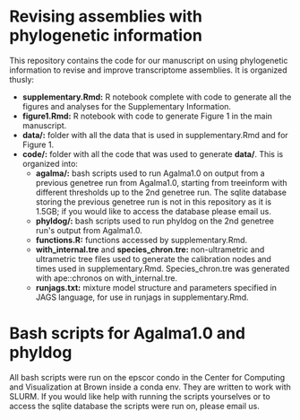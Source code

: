# Revising assemblies with phylogenetic information

This repository contains the code for our manuscript on using phylogenetic information to revise and improve transcriptome assemblies. It is organized thusly:

* **supplementary.Rmd:** R notebook complete with code to generate all the figures and analyses for the Supplementary Information.
* **figure1.Rmd:** R notebook with code to generate Figure 1 in the main manuscript.
* **data/:** folder with all the data that is used in supplementary.Rmd and for Figure 1.
* **code/:** folder with all the code that was used to generate **data/**. This is organized into:
	* **agalma/:** bash scripts used to run Agalma1.0 on output from a previous genetree run from Agalma1.0, starting from treeinform with different thresholds up to the 2nd genetree run. The sqlite database storing the previous genetree run is not in this repository as it is 1.5GB; if you would like to access the database please email us.
	* **phyldog/:** bash scripts used to run phyldog on the 2nd genetree run's output from Agalma1.0.
	* **functions.R:** functions accessed by supplementary.Rmd.
	* **with_internal.tre** and **species_chron.tre:** non-ultrametric and ultrametric tree files used to generate the calibration nodes and times used in supplementary.Rmd. Species_chron.tre was generated with ape::chronos on with_internal.tre.
	* **runjags.txt:** mixture model structure and parameters specified in JAGS language, for use in runjags in supplementary.Rmd.

# Bash scripts for Agalma1.0 and phyldog

All bash scripts were run on the epscor condo in the Center for Computing and Visualization at Brown inside a conda env. They are written to work with SLURM. If you would like help with running the scripts yourselves or to access the sqlite database the scripts were run on, please email us.